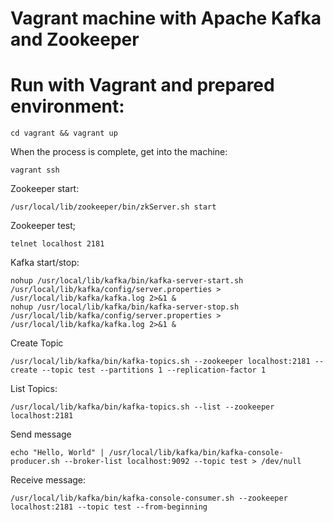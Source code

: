 Vagrant machine with Apache Kafka and Zookeeper
===============================================

# Run with Vagrant and prepared environment:

```
cd vagrant && vagrant up 
```

When the process is complete, get into the machine:
```
vagrant ssh
```


Zookeeper start:
```
/usr/local/lib/zookeeper/bin/zkServer.sh start
```

Zookeeper test;
```
telnet localhost 2181
```

Kafka start/stop:
```
nohup /usr/local/lib/kafka/bin/kafka-server-start.sh /usr/local/lib/kafka/config/server.properties > /usr/local/lib/kafka/kafka.log 2>&1 &
nohup /usr/local/lib/kafka/bin/kafka-server-stop.sh /usr/local/lib/kafka/config/server.properties > /usr/local/lib/kafka/kafka.log 2>&1 &
```

Create Topic
```
/usr/local/lib/kafka/bin/kafka-topics.sh --zookeeper localhost:2181 --create --topic test --partitions 1 --replication-factor 1
```

List Topics:
```
/usr/local/lib/kafka/bin/kafka-topics.sh --list --zookeeper localhost:2181
```

Send message
```
echo "Hello, World" | /usr/local/lib/kafka/bin/kafka-console-producer.sh --broker-list localhost:9092 --topic test > /dev/null
```

Receive message:
```
/usr/local/lib/kafka/bin/kafka-console-consumer.sh --zookeeper localhost:2181 --topic test --from-beginning
```